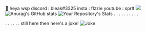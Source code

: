 👋 heya wsp
 discord : bleak#3325
insta : flzzie
youtube : sprlt
![](https://komarev.com/ghpvc/?username=overvalue&color=0ac294)
![Anurag's GitHub stats](https://github-readme-stats.vercel.app/api?username=overvalue&show_icons=true&theme=radical)
![Your Repository's Stats](https://github-readme-stats.vercel.app/api/top-langs/?username=overvalue&theme=blue-green)
.
.
.
.
.
.
.
.
.
.

.
.
.
.
.
.
 still here then here's a joke!
![Joke](https://readme-jokes.vercel.app/api)
